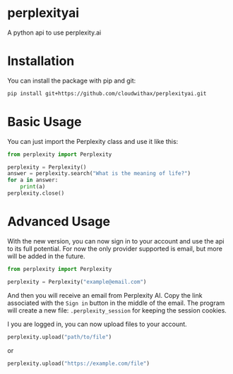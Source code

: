 # perplexityai
A python api to use perplexity.ai

# Installation
You can install the package with pip and git:
```bash
pip install git+https://github.com/cloudwithax/perplexityai.git
```

# Basic Usage
You can just import the Perplexity class and use it like this:
```python
from perplexity import Perplexity

perplexity = Perplexity()
answer = perplexity.search("What is the meaning of life?")
for a in answer:
    print(a)
perplexity.close()
```

# Advanced Usage
With the new version, you can now sign in to your account and use the api to its full potential.
For now the only provider supported is email, but more will be added in the future.
```python
from perplexity import Perplexity

perplexity = Perplexity("example@email.com")
```
And then you will receive an email from Perplexity AI. Copy the link associated with the `Sign in` button in the middle of the email.
The program will create a new file: `.perplexity_session` for keeping the session cookies.

I you are logged in, you can now upload files to your account.
```python
perplexity.upload("path/to/file")
```
or
```python
perplexity.upload("https://example.com/file")
```
